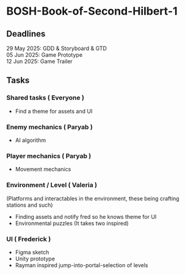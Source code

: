 # BOSH-Book-of-Second-Hilbert-1

## Deadlines
29 May 2025: GDD & Storyboard & GTD <br>
05 Jun 2025: Game Prototype <br>
12 Jun 2025: Game Trailer <br>

## Tasks
### Shared tasks ( Everyone )
- Find a theme for assets and UI

### Enemy mechanics ( Paryab )
- AI algorithm

### Player mechanics ( Paryab )
- Movement mechanics

### Environment / Level ( Valeria )
(Platforms and interactables in the environment, these being crafting stations and such)
- Finding assets and notify fred so he knows theme for UI
- Environmental puzzles (It takes two inspired)

### UI ( Frederick )
- Figma sketch
- Unity prototype
- Rayman inspired jump-into-portal-selection of levels
